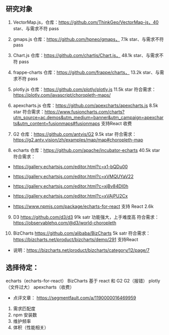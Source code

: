 ## 研究对象

1. VectorMap.js，仓库：https://github.com/ThinkGeo/VectorMap-js，40 star、与需求不符 pass

2. gmaps.js 仓库：https://github.com/hpneo/gmaps， 7.1k star、与需求不符 pass

3. Chart.js 仓库：https://github.com/chartjs/Chart.js， 48.1k star、与需求不符 pass

4. frappe-charts 仓库：https://github.com/frappe/charts， 13.2k star、与需求不符 pass

5. plotly.js 仓库：https://github.com/plotly/plotly.js 11.5k star 符合需求：https://plotly.com/javascript/choropleth-maps/

6. apexcharts.js 仓库：https://github.com/apexcharts/apexcharts.js 8.5k star 符合需求：https://www.fusioncharts.com/charts?utm_source=ac.demos&utm_medium=banner&utm_campaign=apexcharts&utm_content=fusionmaps#fusionmaps 支持React 收费

7. G2 仓库：https://github.com/antvis/G2 9.5k star 符合需求：https://g2.antv.vision/zh/examples/map/map#choropleth-map

8. echarts 仓库：https://github.com/apache/incubator-echarts 40.5k star 符合需求：

- https://gallery.echartsjs.com/editor.html?c=x1-bQDu00

- https://gallery.echartsjs.com/editor.html?c=xVMQUYaV22

- https://gallery.echartsjs.com/editor.html?c=xjBv84DI0h

- https://gallery.echartsjs.com/editor.html?c=xVAjPU2Cx

- https://www.npmjs.com/package/echarts-for-react 支持 React 2.6k

9. D3 https://github.com/d3/d3 91k satr 功能强大，上手难度高 符合需求：https://observablehq.com/@d3/world-choropleth

10. BizCharts https://github.com/alibaba/BizCharts 5k satr 符合需求：https://bizcharts.net/product/bizcharts/demo/291 支持React

- 说明：https://bizcharts.net/product/bizcharts/category/12/page/7

## 选择待定：

echarts（echarts-for-react）
BizCharts 基于 react 和 G2
G2（报错）
plotly（文件过大）
apexcharts（收费）

- 点评文章：
https://segmentfault.com/a/1190000016469959

1. 需求匹配度
2. npm 安装数
3. 维护频率
4. 体积（性能相关）